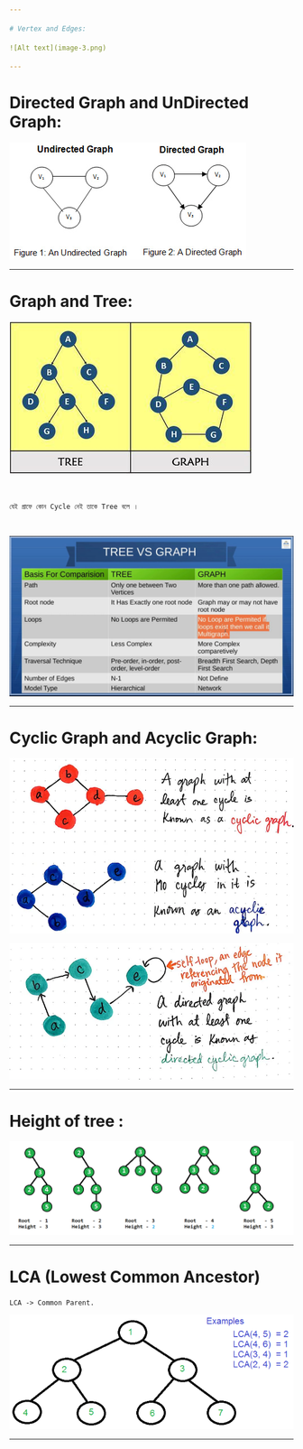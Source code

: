 ```yaml
---

# Vertex and Edges:

![Alt text](image-3.png)

---
```


# Directed Graph and UnDirected Graph:

![Alt text](image-4.png)

---

# Graph and Tree:

![Alt text](image-5.png)

<br>

`যেই গ্রাফে কোন Cycle নেই তাকে Tree বলে । `

<br>


![Alt text](image-6.png)


---

# Cyclic Graph and Acyclic Graph:

![Alt text](image-7.png)

![Alt text](image-8.png)


---

# Height of tree : 

![Alt text](image-9.png)

---

# LCA (Lowest Common Ancestor)

`LCA -> Common Parent.`

![Alt text](image-10.png)

---
